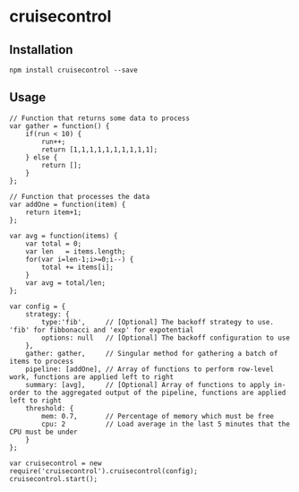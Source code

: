 cruisecontrol
=========

## Installation

	npm install cruisecontrol --save

## Usage
    // Function that returns some data to process
    var gather = function() {
        if(run < 10) {
            run++;
            return [1,1,1,1,1,1,1,1,1,1];
        } else {
            return [];
        }
    };

    // Function that processes the data
    var addOne = function(item) {
        return item+1;
    };

    var avg = function(items) {
        var total = 0;
        var len   = items.length;
        for(var i=len-1;i>=0;i--) {
            total += items[i];
        }
        var avg = total/len;
    };

    var config = {
        strategy: {
            type:'fib',     // [Optional] The backoff strategy to use. 'fib' for fibbonacci and 'exp' for expotential
            options: null   // [Optional] The backoff configuration to use
        },
        gather: gather,     // Singular method for gathering a batch of items to process
        pipeline: [addOne], // Array of functions to perform row-level work, functions are applied left to right
        summary: [avg],     // [Optional] Array of functions to apply in-order to the aggregated output of the pipeline, functions are applied left to right
        threshold: {
            mem: 0.7,       // Percentage of memory which must be free
            cpu: 2          // Load average in the last 5 minutes that the CPU must be under
        }
    };

	var cruisecontrol = new require('cruisecontrol').cruisecontrol(config);
    cruisecontrol.start();